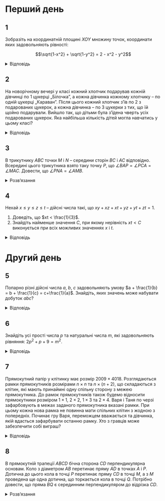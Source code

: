 # Перший день
## 1
Зобразіть на координатній площині $XOY$ множину точок, координати яких задовольняють рівності:
```math
\sqrt{1-x^2} + \sqrt{1-y^2} = 2 - x^2 - y^2
```
<details><summary>Відповідь</summary>

Дев’ять точок: $(-1, -1)$, $(-1, 0)$, $(-1, 1)$, $(0, -1)$, $(0, 0)$, $(0, 1)$, $(1, -1)$, $(1, 0)$, $(1, 1)$.
<details><summary>Розв’язання</summary>

Оскільки $0 \leq (1 - x^2) \leq 1$, $0 \leq (1 - y^2) \leq 1$, то $\sqrt{1-x^2} + \sqrt{1-y^2} \geq (1-x^2) + (1-y^2)$, а тому рівність можлива лише при одночасному виконанні умов: $\begin{cases} \sqrt{1 - x^2} = 1 - x^2\\ \sqrt{1 - y^2} = 1 - y^2\end{cases} \implies \begin{cases} x^2\in\{0;1\}\\ y^2\in\{0;1\}\end{cases}$ тобто маємо такі розв’язки: $(-1, -1)$, $(-1, 0)$, $(-1, 1)$, $(0, -1)$, $(0, 0)$, $(0, 1)$, $(1, -1)$, $(1, 0)$, $(1, 1)$.
</details></details>

## 2
На новорічному вечері у класі кожний хлопчик подарував кожній дівчинці по 1 цукерці „Білочка”, а кожна дівчинка кожному хлопчику – по одній цукерці „Караван”. Після цього кожний хлопчик з’їв по 2 з подарованих цукерок, а кожна дівчинка – по 3 цукерки з тих, що їй щойно подарували. Вийшло так, що дітьми була з’їдена чверть усіх подарованих цукерок. Яка найбільша кількість дітей могла навчатись у цьому класі?
<details><summary>Відповідь</summary>
35
<details><summary>Розв’язання</summary>

Нехай у класі хлопчиків $x$, а дівчат – $y$, тоді з умов задачі маємо таку рівність: $2xy = 4(3y + 2x)$, з якої маємо таке: $xy - 6y - 4x = 0$ або $(x - 6)(y - 4) = 24$. Достатньо далі переглянути усі дільники числа 24 і одержати різні можливі відповіді, серед яких максимальне значення $(x + y)$ буде для двох випадків: $\begin{cases} x - 6 = 1, \\ y - 4 = 24, \end{cases}$ або $\begin{cases} x - 6 = 24, \\ y - 4 = 1, \end{cases}$ для кожного з них відповідь буде: $x + y = 7 + 28 = 30 + 5 = 35$.
</details></details>

## 3
В трикутнику $ABC$ точки $M$ і $N$ – середини сторін $BC$ і $AC$ відповідно. Всередині цього трикутника взято таку точку $P$, що $\angle BAP = \angle PCA = \angle MAC$. Довести, що $\angle PNA = \angle AMB$.
<details><summary>Розв’язання</summary>

Легко бачити, що $\angle APC = 180^\circ - (\angle PCA + \angle PAC) = 180^\circ - \angle BAC = \angle ANM$, оскільки $MN \parallel AB$ як середня лінія трикутника. За умовою $\angle MAC = \angle PCA$, тому $\triangle MNA \sim \triangle APC$. Точки $N$ і $K$ – середини відповідних сторін у подібних трикутниках, тому $\angle NKM = \angle PNA$. Оскільки $KN \parallel BC$, то $\angle NKM = \angle BMA = \angle PNA$, твердження доведено.
</details>

## 4
Нехай $x \leq y \leq z \leq t$ – дійсні числа такі, що $xy + xz + xt + yz + yt + zt = 1$.
1. Доведіть, що $xt < \frac{1}{3}$.
2. Знайдіть найменше значення $C$, при якому нерівність $xt < C$ виконується при всіх можливих значеннях $x$ і $t$.
<details><summary>Відповідь</summary>

2. $C = \frac{1}{3}$.
<details><summary>Розв’язання</summary>

1. Якщо числа $x$, $t$ мають різні знаки, або одне з них дорівнює 0, то нерівність є очевидною. Далі вважатимемо, що $0 < x \leq y \leq z \leq t$, тоді $3xt \leq xt + yt + zt < xy + xz + xt + yz + yt + zt = 1$, звідки $xt < \frac{1}{3}$.
2. Покажемо, що знайдена стала найкраща. Покладемо числа $x = y = z = \frac{1}{N}$, четверте число знайдемо із заданої умови: $xy + xz + xt + yz + yt + zt = 1 \implies t = \frac{N}{3} - \frac{1}{N}$. Щоб виконувались задані умови, повинна справджуватись нерівність $t = \frac{N}{3} - \frac{1}{N} \geq \frac{1}{N} = z$, а остання має місце, якщо $N^2 > 6$. Маємо $xt =\frac{1}{3} - \frac{1}{N^2}$. Якщо припустити, що нерівність, яку ми розглядаємо, виконується для деякої сталої $C < \frac{1}{3}$, то при усіх $N^2 > 6$ повинна виконуватись нерівність $xt = \frac{1}{3} - \frac{1}{N^2} < C$. Але цього не може бути, оскільки протилежна нерівність $\frac{1}{3} - \frac{1}{N^2} \geq C$ має розв’язки $N^2 \geq \frac{3}{1-3C} > 0$. Звідки бачимо, що покращити сталу $\frac{1}{3}$ неможливо.
</details></details>

# Другий день
## 5
Попарно різні дійсні числа $a$, $b$, $c$ задовольняють умову $a + \frac{1}{b} = b + \frac{1}{c} = c+\frac{1}{a}$. Знайдіть, яких значень може набувати добуток $abc$?
<details><summary>Відповідь</summary>

$\pm 1$
<details><summary>Розв’язання</summary>

З першої рівності знаходимо: $a - b = \frac{1}{c} - \frac{1}{b}$ або $(a-b)=\frac{b-c}{bc}$. Аналогічно $b - c = \frac{c-a}{ac}$ та $с - a = \frac{a-b}{ab}$. Оскільки числа $a$, $b$ різні, то одержимо, що $(abc)^2 = 1$, тобто $abc = \pm 1$. Покажемо, що існують числа, для яких обидва значення досягаються.

Виберемо $a = 1$, тоді для визначення $b$, $c$ маємо таку систему рівнянь: $1 + \frac{1}{b} = c + 1$ та $1 + \frac{1}{b} = b + \frac{1}{c}$. З першого рівняння маємо: $c = \frac{1}{b} \implies 2b = 1 + \frac{1}{b}$ або $2b^2 - b - 1 = 0$. Це рівняння має корені $b_1 = -\frac{1}{2}$ та $b_2 = 1$. Друге значення треба відкинути, оскільки за умовою числа попарно різні, тому $b = -\frac{1}{2}$ і $c = -2$. Таким чином $abc = 1$. Те, що ці значення задовольняють умову, легко перевірити простою підстановкою.

Тепер виберемо $a = -1$: $-1 + \frac{1}{b} = c - 1$ та $-1 + \frac{1}{b} = b + \frac{1}{c}$. Звідси: $c = \frac{1}{b} \implies 2b = \frac{1}{b} - 1$. Маємо квадратне рівняння: $2b^2 + b - 1 = 0$. Його корені $b_1 = \frac{1}{2}$ та $b_2 = -1$. Знову вибираємо лише значення $b = \frac{1}{2}$: $c = 2$ і $abc = -1$. Безпосередньою перевіркою переконуємось, що числа задовольняють умову.
</details></details>

## 6
Знайдіть усі прості числа $p$ та натуральні числа $m$, які задовольняють рівняння: $2p^2 + p + 9 = m^2$.
<details><summary>Відповідь</summary>

$p = 5$, $m = 8$
<details><summary>Розв’язання</summary>

Перепишемо це рівняння у вигляді: $p(2p + 1) = (m - 3)(m + 3)$. З простоти числа $p$ маємо, що $p\mid (m - 3)$ або $p\mid(m + 3)$.
1. $p\mid (m - 3) \implies m - 3 = kp \implies (m + 3) > kp$ і $3p^2 > p(2p + 1) = (m - 3)(m + 3) > k^2p^2$, тому $3p^2 > k^2p^2 \implies k = 1$, отже $\begin{cases}m - 3 = p \\m + 3 = 2p + 1\end{cases}\implies\begin{cases}p = 5 \\m = 8\end{cases}$ — перший розв’язок.
2. $p\mid(m + 3)$, або $m + 3 = kp$. Якщо $p > 5$, то $m - 3 = kp - 6 > kp - p = p(k - 1)$. Далі аналогічно $3p^2 > p(2p + 1) = (m - 3)(m + 3) > (k - 1)kp^2$, звідки $k = 1$ або $k = 2$. Число $p(2p + 1) = (m - 3)(m + 3)$ — непарне, а тому $k \neq 2$. При $k = 1$ $\begin{cases} m + 3 = p \\m - 3 = 2p + 1\end{cases}$ — не можливо.

	Залишається перебрати випадки $p = 2, 3, 5$. Бачимо, що нових розв’язків не з'являється.
</details></details>

## 7
Прямокутний папір у клітинку має розмір $2009\times 4018$. Розглядаються рамки прямокутників розмірами $n\times n$ та $n\times (n+2)$, що складаються з клітин, які мають принаймні одну спільну сторону з межею прямокутника. До рамок прямокутників також будемо відносити прямокутники розміром $1\times 1$, $2\times 2$, $1\times 3$ та $2\times 4$. Варя і Таня по черзі зафарбовують в межах заданого прямокутника вказані рамки. При цьому кожна нова рамка не повинна мати спільних клітин з жодною з попередніх. Починає гру Варя, переможцем вважається та дівчинка, якій вдасться зафарбувати останню рамку. Хто з гравців може забезпечити собі виграш?
<details><summary>Відповідь</summary>
Перемагає Варя.
<details><summary>Розв’язання</summary>

Першим ходом Варя розбиває папір $2009\times 4018$ на два однакових прямокутники розміру $2007\times 2009$, фарбуючи прямокутник розміром $2009\times 2011$, ходом зображеним на рис.10. Далі Варя просто повторює ходи Тані на іншому прямокутнику.
</details></details>

## 8
В прямокутній трапеції $ABCD$ бічна сторона $CD$ перпендикулярна основам. Коло з діаметром $AB$ перетинає пряму $AD$ в точках $A$ і $P$. Дотична до цього кола в точці $P$ перетинає пряму $CD$ в точці $M$, а з $M$ проведена ще одна дотична, що торкається кола в точці $Q$. Потрібно довести, що пряма $BQ$ є серединним перпендикуляром до відрізка $CD$.
<details><summary>Розв’язання</summary>

Позначимо точки перетину як на рисунку. Нехай радіус кола $r$ (рис.11), тоді:
```math
\angle NBC = \angle NLD = \frac{1}{2} (\angle AQ - \angle BP) = \frac{1}{2} (\angle AOQ - \angle BOP) = 90^\circ - \frac{1}{2} (\angle QOB - \angle BOP) = 90^\circ - \frac{1}{2} \angle QOP = 90^\circ - \frac{1}{2} \angle QOM = \angle QMO \implies \triangle NBC \sim \triangle QOM \sim \triangle POM,
```
як прямокутні з рівним гострим кутом, тому $\frac{CN}{BC} = \frac{OQ}{QM} \implies CN = \frac{BC}{QM} r = \frac{PD}{PM} r$. Оскільки $\angle BAP = \angle BPM$, як ті, що спираються на одну дугу, то $\angle ABP = \angle MPD \implies \triangle ABP \sim \triangle MPD$, тому $CN = \frac{PD}{PM} r = \frac{r}{AB} BP = \frac{1}{2} BP = \frac{1}{2} CD$, що й треба було довести.
</details>